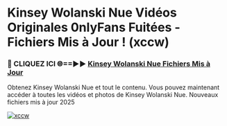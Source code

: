 # Kinsey Wolanski Nue Vidéos Originales 0nlyFans Fuitées - Fichiers Mis à Jour ! (xccw)

<h3>🔴 CLIQUEZ ICI 🌐==►► <a href="https://tinyurl.com/2pmr4ezf" rel="nofollow">Kinsey Wolanski Nue Fichiers Mis à Jour</a></h3>

Obtenez Kinsey Wolanski Nue et tout le contenu. Vous pouvez maintenant accéder à toutes les vidéos et photos de Kinsey Wolanski Nue. Nouveaux fichiers mis à jour 2025

[![xccw](https://i.imgur.com/6SNvagu.gif)](https://tinyurl.com/2pmr4ezf)
